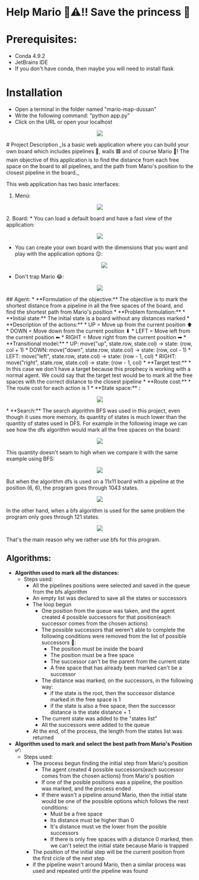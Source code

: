 # Help Mario 👨⚠‼ Save the princess 👸
# Prerequisites:
* Conda 4.9.2
* JetBrains IDE
* If you don't have conda, then maybe you will need to install flask
# Installation
* Open a terminal in the folder named "mario-map-dussan"
* Write the following command: "python app.py"
* Click on the URL or open your localhost 
 <p align="center">
<img src="https://github.com/joangerard/mario-map-dussan/blob/main/screenshots/instruccions.jpg" />
   </p> 
# Project Description
_Is a basic web application where you can build your own board which includes pipelines 🏁, walls 🟥 and of course Mario 👨! The main objective of this application is to find the distance from each free
space on the board to all pipelines, and the path from Mario's position to the closest pipeline in the board._

This web application has two basic interfaces:
1. Menú: 
 <p align="center">
<img src="https://github.com/joangerard/mario-map-dussan/blob/main/screenshots/menu.jpg" />
   </p> 
2. Board:
* You can load a default board and have a fast view of the application:
 <p align="center">
<img src="https://github.com/joangerard/mario-map-dussan/blob/main/screenshots/default_board.jpg" />
   </p>


* You can create your own board with the dimensions that you want and play with the application options 😉:
    <p align="center">
      <img src="https://github.com/joangerard/mario-map-dussan/blob/main/screenshots/created_map.jpg" />
   </p>
* Don't trap Mario 😂:
<p align="center">
      <img src="https://github.com/joangerard/mario-map-dussan/blob/main/screenshots/mario_trapped.jpg" />
   </p>
## Agent:
* **Formulation of the objective:** The objective is to mark the shortest distance from a pipeline in all the free spaces of the board, and find the shortest path from Mario's position
* **Problem formulation:** 
    * **Initial state:** The initial state is a board without any distances marked 
      * **Description of the actions:**
        * UP = Move up from the current position ⬆ 
        * DOWN = Move down from the current position ⬇
        * LEFT = Move left from the current position ⬅
        * RIGHT = Move right from the current position ➡
    * **Transitional model:**
        * UP: move("up", state.row, state.col) -> state: (row, col + 1)
        * DOWN: move("down", state.row, state.col) -> state: (row, col - 1)
        * LEFT: move("left", state.row, state.col) -> state: (row - 1, col)
        * RIGHT: move("right", state.row, state.col) -> state: (row - 1, col)
    * **Target test:**
      * In this case we don't have a target because this prophecy is working with a normal agent. We could
      say that the target test would be to mark all the free spaces with the correct distance to the closest pipeline
    * **Route cost:**
      * The route cost for each action is 1
    * **State space:** :
    
<p align="center">
   <img src="https://github.com/joangerard/mario-map-dussan/blob/main/screenshots/states_bfs.jpg" />
</p>
* **Search:**
    The search algorithm BFS was used in this project, even though it uses more memory, its quantity of states is much
  lower than the quantity of states used in DFS. For example in the following image we can see how the dfs algorithm 
  would mark all the free spaces on the board: 
  <p align="center">
     <img src="https://github.com/joangerard/mario-map-dussan/blob/main/screenshots/states using dfs.jpg" />
  </p>
  This quantity doesn't seam to high when we compare it with the same example using BFS:
  <p align="center">
  <img src="https://github.com/joangerard/mario-map-dussan/blob/main/screenshots/states_bfs.jpg" />
   </p>
  But when the algorithm dfs is used on a 11x11 board with a pipeline at the 
  position (6, 6), the program goes through 1043 states. 
    <p align="center">
<img src="https://github.com/joangerard/mario-map-dussan/blob/main/screenshots/dfs in a 11x11 board.jpg" />
   </p>
  In the other hand, when a bfs algorithm is used for the same problem the program only goes through 121 states.
      <p align="center">
<img src="https://github.com/joangerard/mario-map-dussan/blob/main/screenshots/bfs in a 11x11 board.jpg" />
   </p>
  That's the main reason why we rather use bfs for this program.
  
## Algorithms:
* **Algorithm used to mark all the distances:** 
  * Steps used:
    * All the pipelines positions were selected and saved in the queue from the bfs algorithm
    * An empty list was declared to save all the states or successors 
    * The loop begun       
        * One position from the queue was taken, and the agent created 4 possible successors for that position(each 
          successor comes from the chosen actions) 
        * The possible successors that weren't able to complete the following conditions were removed from the list of 
          possible successors 🚫: 
            * The position must be inside the board
            * The position must be a free space
            * The successor can't be the parent from the current state
            * A free space that has already been marked can't be a successor
        * The distance was marked, on the successors, in the following way:
            * if the state is the root, then the successor distance marked in the free space is 1
            * if the state is also a free space, then the successor distance is the state distance + 1
        * The current state was added to the "states list"
        * All the successors were added to the queue
    * At the end, of the process, the length from the states list was returned
* **Algorithm used to mark and select the best path from Mario's Position ✅:**
  * Steps used:
    * The process begun finding the initial step from Mario's position 
        * The agent created 4 possible successors(each successor comes from the chosen actions) from Mario's position
        * If one of the posible positions was a pipeline, the position was marked, and the process ended
        * If there wasn't a pipeline around Mario, then the initial state would be one of the possible options which follows 
          the next conditions:
            * Must be a free space
            * Its distance must be higher than 0
            * It's distance must ve the lower from the posible successors
            * If there is only free spaces with a distance 0 marked, then we can't select the initial state because Mario is trapped
    * The position of the initial step will be the current position from the first cicle of the next step
    * if the pipeline wasn't around Mario, then a similar process was used and repeated until the pipeline was found 
